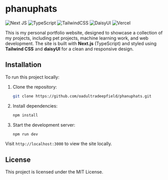 # phanuphats

![Next JS](https://img.shields.io/badge/Next-black?style=for-the-badge&logo=next.js&logoColor=white)
![TypeScript](https://img.shields.io/badge/typescript-%23007ACC.svg?style=for-the-badge&logo=typescript&logoColor=white)
![TailwindCSS](https://img.shields.io/badge/tailwindcss-%2338B2AC.svg?style=for-the-badge&logo=tailwind-css&logoColor=white)
![DaisyUI](https://img.shields.io/badge/daisyui-5A0EF8?style=for-the-badge&logo=daisyui&logoColor=white)
![Vercel](https://img.shields.io/badge/vercel-%23000000.svg?style=for-the-badge&logo=vercel&logoColor=white)

This is my personal portfolio website, designed to showcase a collection of my projects, including pet projects, machine learning work, and web development. The site is built with **Next.js** (TypeScript) and styled using **Tailwind CSS** and **daisyUI** for a clean and responsive design.

## Installation

To run this project locally:

1. Clone the repository:
   ```bash
   git clone https://github.com/oadultradeepfield/phanuphats.git
   ```
2. Install dependencies:
   ```bash
   npm install
   ```
3. Start the development server:
   ```bash
   npm run dev
   ```

Visit `http://localhost:3000` to view the site locally.

## License

This project is licensed under the MIT License.
